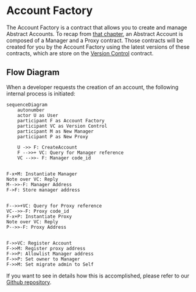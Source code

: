# Account Factory

The Account Factory is a contract that allows you to create and
manage Abstract Accounts. To recap from [that chapter](../3_framework/4_architecture.md), an Abstract Account is
composed of a Manager and a Proxy contract. Those contracts will be created for you by the Account Factory using the
latest versions of these contracts, which are store on the [Version Control](version_control.md) contract.

## Flow Diagram

When a developer requests the creation of an account, the following internal process is initiated:

```mermaid
sequenceDiagram
    autonumber
    actor U as User
    participant F as Account Factory
    participant VC as Version Control
    participant M as New Manager
    participant P as New Proxy

    U ->> F: CreateAccount
    F -->>+ VC: Query for Manager reference
    VC -->>- F: Manager code_id


F-x+M: Instantiate Manager
Note over VC: Reply
M-->>-F: Manager Address
F->F: Store manager address


F-->>+VC: Query for Proxy reference
VC-->>-F: Proxy code_id
F-x+P: Instantiate Proxy
Note over VC: Reply
P-->>-F: Proxy Address


F->>VC: Register Account
F->>M: Register proxy address
F->>P: Allowlist Manager address
F->>P: Set owner to Manager
F->>M: Set migrate admin to Self
```

If you want to see in details how this is accomplished, please refer to
our <a href="https://github.com/AbstractSDK/abstract/tree/main/framework/contracts/native/account-factory" target="_blank">
Github repository</a>.
